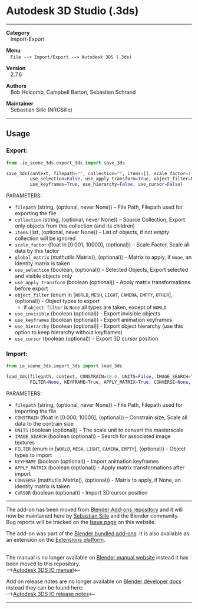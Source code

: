 # Autodesk 3D Studio (.3ds)


---  


**Category**  
&nbsp;&nbsp; Import-Export  

**Menu**  
&nbsp;&nbsp; `File --> Import/Export --> Autodesk 3DS (.3ds)`  

**Version**  
&nbsp;&nbsp; 2.7.6  

**Authors**  
&nbsp;&nbsp; Bob Holcomb, Campbell Barton, Sebastian Schrand  

**Maintainer**  
&nbsp;&nbsp; Sebastian Sille (NRGSille)  

---  

## Usage

### Export:
```python
from .io_scene_3ds.export_3ds import save_3ds

save_3ds(context, filepath="", collection="", items=[], scale_factor=1.0, global_matrix=None,
         use_selection=False, use_apply_transform=True, object_filter=None, use_invisible=False,
         use_keyframes=True, use_hierarchy=False, use_cursor=False)
```
PARAMETERS:
+ `filepath` (string, (optional, never None)) – File Path, Filepath used for exporting the file
+ `collection` (string, (optional, never None)) – Source Collection, Export only objects from this collection (and its children)
+ `items` (list, (optional, never None)) - List of objects, if not empty collection will be ignored
+ `scale_factor` (float in [0.001, 10000], (optional)) – Scale Factor, Scale all data by this factor
+ `global_matrix` (mathutils.Matrix(), (optional)) - Matrix to apply, if `None`, an identity matrix is taken
+ `use_selection` (boolean, (optional)) – Selected Objects, Export selected and visible objects only
+ `use_apply_transform` (boolean (optional)) - Apply matrix transformations before export
+ `object_filter` (enum in [`WORLD`, `MESH`, `LIGHT`, `CAMERA`, `EMPTY`, `OTHER`], (optional)) - Object types to export
  - if `object filter` is `None` all types are taken, except of `WORLD`
+ `use_invisible` (boolean (optional)) - Export invisible objects
+ `use_keyframes` (boolean (optional)) - Export animation keyframes
+ `use_hierarchy` (boolean (optional)) - Export object hierarchy (use this option to keep hierarchy without keyframes)
+ `use_cursor` (boolean (optional)) - Export 3D cursor position

### Import:  
```python
from io_scene_3ds.import_3ds import load_3ds

load_3ds(filepath, context, CONSTRAIN=10.0, UNITS=False, IMAGE_SEARCH=True,
         FILTER=None, KEYFRAME=True, APPLY_MATRIX=True, CONVERSE=None, CURSOR=False)
```
PARAMETERS:
+ `filepath` (string, (optional, never None)) – File Path, Filepath used for importing the file
+ `CONSTRAIN` (float in [0.000, 10000], (optional)) – Constrain size, Scale all data to the contrain size
+ `UNITS` (boolean (optional)) - The scale unit to convert the masterscale
+ `IMAGE_SEARCH` (boolean (optional)) - Search for associated image textures
+ `FILTER` (enum in [`WORLD`, `MESH`, `LIGHT`, `CAMERA`, `EMPTY`], (optional)) - Object types to import
+ `KEYFRAME` (boolean (optional)) - Import animation keyframes
+ `APPLY_MATRIX` (boolean (optional)) - Apply matrix transformations after import
+ `CONVERSE` (mathutils.Matrix(), (optional)) - Matrix to apply, if None, an identity matrix is taken
+ `CURSOR` (boolean (optional)) - Import 3D cursor position

---

The add-on has been moved from [Blender Add-ons repository](https://projects.blender.org/blender/blender-addons) and it will now be maintained here by [Sebastian Sille](https://projects.blender.org/NRGSille) and the Blender community.  
Bug reports will be tracked on the [Issue page](https://projects.blender.org/extensions/io_scene_3ds/issues) on this website. 
<br>

The add-on was part of the [Blender bundled add-ons](https://docs.blender.org/manual/en/4.1/addons). 
It is also available as an extension on the [Extensions platform](https://extensions.blender.org/add-ons/autodesk-3ds-format).  
<br>

The manual is no longer available on [Blender manual website](https://docs.blender.org/manual/en/dev/addons/import_export) instead it has been moved to this repository.  
-->[Autodesk 3DS IO manual](https://projects.blender.org/extensions/io_scene_3ds/wiki)<--  

Add on release notes are no longer available on [Blender developer docs](https://developer.blender.org/docs/release_notes) instead they can be found here:  
-->[Autodesk 3DS IO release notes](https://projects.blender.org/extensions/io_scene_3ds/src/branch/main/release_notes.md)<--


---

